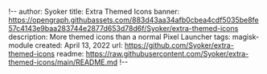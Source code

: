 !--
author: Syoker
title: Extra Themed Icons
banner: https://opengraph.githubassets.com/883d43aa34afb0cbea4cdf5035be8fe57c4143e9baa283744e2877d653d78d6f/Syoker/extra-themed-icons
description: More themed icons than a normal Pixel Launcher
tags: magisk-module
created: April 13, 2022
url: https://github.com/Syoker/extra-themed-icons
readme: https://raw.githubusercontent.com/Syoker/extra-themed-icons/main/README.md
!--
